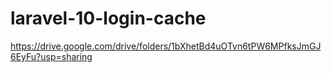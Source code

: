# laravel-10-login-cache
https://drive.google.com/drive/folders/1bXhetBd4uOTvn6tPW6MPfksJmGJ6EyFu?usp=sharing

